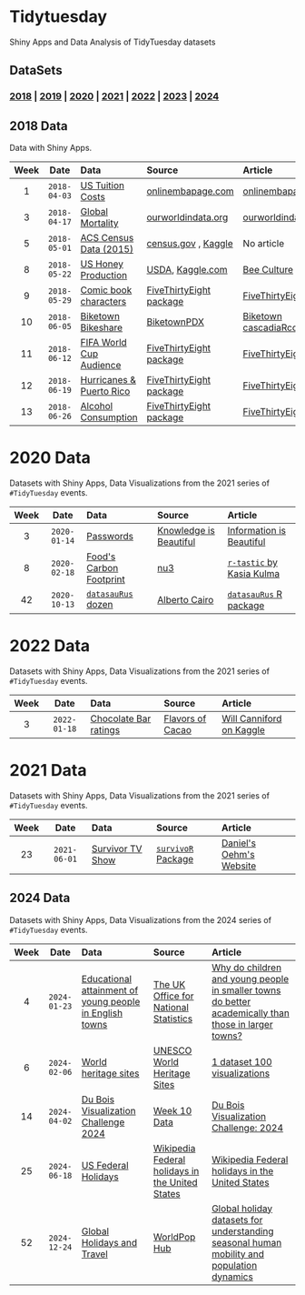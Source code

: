 # Tidytuesday

Shiny Apps and Data Analysis of TidyTuesday datasets

## DataSets

### [2018](2018) \| [2019](2019) \| [2020](2020) \| [2021](2021) \| [2022](2022) \| [2023](2023) \| [2024](2024)

## 2018 Data

Data with Shiny Apps.

| Week | Date | Data | Source | Article |
|:--:|:--:|:---|:---|:---|
| 1 | `2018-04-03` | [US Tuition Costs](2018/2018-04-02) | [onlinembapage.com](https://onlinembapage.com/average-tuition-and-educational-attainment-in-the-united-states/) | [onlinembapage.com](https://onlinembapage.com/wp-content/uploads/2016/03/AverageTuition_Part1b.jpg) |
| 3 | `2018-04-17` | [Global Mortality](2018/2018-04-16) | [ourworldindata.org](https://ourworldindata.org/) | [ourworldindata.org](https://ourworldindata.org/what-does-the-world-die-from) |
| 5 | `2018-05-01` | [ACS Census Data (2015)](2018/2018-04-30) | [census.gov](https://factfinder.census.gov/faces/nav/jsf/pages/index.xhtml) , [Kaggle](https://www.kaggle.com/muonneutrino/us-census-demographic-data) | No article |
| 8 | `2018-05-22` | [US Honey Production](2018/2018-05-21) | [USDA](http://usda.mannlib.cornell.edu/MannUsda/viewDocumentInfo.do?documentID=1520), [Kaggle.com](https://www.kaggle.com/jessicali9530/honey-production) | [Bee Culture](http://www.beeculture.com/u-s-honey-industry-report-2016/) |
| 9 | `2018-05-29` | [Comic book characters](2018/2018-05-29) | [FiveThirtyEight package](https://github.com/rudeboybert/fivethirtyeight) | [FiveThirtyEight.com](https://fivethirtyeight.com/features/women-in-comic-books/) |
| 10 | `2018-06-05` | [Biketown Bikeshare](2018/2018-06-05) | [BiketownPDX](https://www.biketownpdx.com/system-data) | [Biketown](https://www.biketownpdx.com/system-data) [cascadiaRconf/cRaggy](https://cascadiarconf.com/agenda/#craggy) |
| 11 | `2018-06-12` | [FIFA World Cup Audience](2018/2018-06-12) | [FiveThirtyEight package](https://github.com/rudeboybert/fivethirtyeight) | [FiveThirtyEight.com](https://fivethirtyeight.com/features/how-to-break-fifa/) |
| 12 | `2018-06-19` | [Hurricanes & Puerto Rico](2018-06-19) | [FiveThirtyEight package](https://github.com/rudeboybert/fivethirtyeight) | [FiveThirtyEight.com](https://fivethirtyeight.com/features/the-media-really-has-neglected-puerto-rico/) |
| 13 | `2018-06-26` | [Alcohol Consumption](2018/2018-06-26) | [FiveThirtyEight package](https://github.com/rudeboybert/fivethirtyeight) | [FiveThirtyEight.com](https://fivethirtyeight.com/features/dear-mona-followup-where-do-people-drink-the-most-beer-wine-and-spirits/) |

# 2020 Data

Datasets with Shiny Apps, Data Visualizations from the 2021 series of `#TidyTuesday` events.

| Week | Date | Data | Source | Article |
|:--:|:--:|:---|:---|:---|
| 3 | `2020-01-14` | [Passwords](2020/2020-01-14) | [Knowledge is Beautiful](https://docs.google.com/spreadsheets/d/1cz7TDhm0ebVpySqbTvrHrD3WpxeyE4hLZtifWSnoNTQ/edit#gid=21) | [Information is Beautiful](https://informationisbeautiful.net/visualizations/top-500-passwords-visualized/) |
| 8 | `2020-02-18` | [Food's Carbon Footprint](2020/2020-02-18) | [nu3](https://www.nu3.de/blogs/nutrition/food-carbon-footprint-index-2018) | [`r-tastic` by Kasia Kulma](https://r-tastic.co.uk/post/from-messy-to-tidy/) |
| 42 | `2020-10-13` | [`datasauRus` dozen](2020-10-13/readme.md) | [Alberto Cairo](http://www.thefunctionalart.com/2016/08/download-datasaurus-never-trust-summary.html) | [`datasauRus` R package](https://cran.r-project.org/web/packages/datasauRus/vignettes/Datasaurus.html) |

# 2022 Data

Datasets with Shiny Apps, Data Visualizations from the 2021 series of `#TidyTuesday` events.

| Week | Date | Data | Source | Article |
|:--:|:--:|:---|:---|:---|
| 3 | `2022-01-18` | [Chocolate Bar ratings](2022-01-18/readme.md) | [Flavors of Cacao](http://flavorsofcacao.com/chocolate_database.html) | [Will Canniford on Kaggle](https://www.kaggle.com/willcanniford/chocolate-bar-ratings-extensive-eda) |

# 2021 Data

Datasets with Shiny Apps, Data Visualizations from the 2021 series of `#TidyTuesday` events.

| Week | Date | Data | Source | Article |
|:--:|:--:|:---|:---|:---|
| 23 | `2021-06-01` | [Survivor TV Show](2021/2021-06-01) | [`survivoR` Package](https://github.com/doehm/survivoR) | [Daniel's Oehm's Website](http://gradientdescending.com/survivor-data-from-the-tv-series-in-r/) |

## 2024 Data

Datasets with Shiny Apps, Data Visualizations from the 2024 series of `#TidyTuesday` events.

| Week | Date | Data | Source | Article |
|:--:|:--:|:---|:---|:---|
| 4 | `2024-01-23` | [Educational attainment of young people in English towns](2024/2024-01-23) | [The UK Office for National Statistics](https://www.ons.gov.uk/file?uri=/peoplepopulationandcommunity/educationandchildcare/datasets/educationalattainmentofyoungpeopleinenglishtownsdata/200708201819/youngpeoplesattainmentintownsreferencetable1.xlsx) | [Why do children and young people in smaller towns do better academically than those in larger towns?](https://www.ons.gov.uk/peoplepopulationandcommunity/educationandchildcare/articles/whydochildrenandyoungpeopleinsmallertownsdobetteracademicallythanthoseinlargertowns/2023-07-25) |
| 6 | `2024-02-06` | [World heritage sites](2024/2024-02-06) | [UNESCO World Heritage Sites](https://whc.unesco.org/en/list) | [1 dataset 100 visualizations](https://100.datavizproject.com/) |
| 14 | `2024-04-02` | [Du Bois Visualization Challenge 2024](2024/2024-04-02) | [Week 10 Data](https://raw.githubusercontent.com/ajstarks/dubois-data-portraits/master/challenge/2024/challenge10/data.csv) | [Du Bois Visualization Challenge: 2024](https://github.com/ajstarks/dubois-data-portraits/blob/master/challenge/2024/README.md) |
| 25 | `2024-06-18` | [US Federal Holidays](2024/2024-06-18) | [Wikipedia Federal holidays in the United States](https://en.wikipedia.org/wiki/Federal_holidays_in_the_United_States) | [Wikipedia Federal holidays in the United States](https://en.wikipedia.org/wiki/Federal_holidays_in_the_United_States) |
| 52 | `2024-12-24` | [Global Holidays and Travel](2024/2024-12-24) | [WorldPop Hub](https://hub.worldpop.org/) | [Global holiday datasets for understanding seasonal human mobility and population dynamics](https://www.nature.com/articles/s41597-022-01120-z) |
